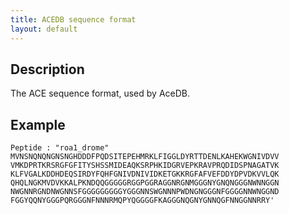 ```yaml
---
title: ACEDB sequence format
layout: default
---
```


Description
-----------

The ACE sequence format, used by AceDB.

Example
-------

```
Peptide : "roa1_drome"
MVNSNQNQNGNSNGHDDDFPQDSITEPEHMRKLFIGGLDYRTTDENLKAHEKWGNIVDVV
VMKDPRTKRSRGFGFITYSHSSMIDEAQKSRPHKIDGRVEPKRAVPRQDIDSPNAGATVK
KLFVGALKDDHDEQSIRDYFQHFGNIVDNIVIDKETGKKRGFAFVEFDDYDPVDKVVLQK
QHQLNGKMVDVKKALPKNDQQGGGGGRGGPGGRAGGNRGNMGGGNYGNQNGGGNWNNGGN
NWGNNRGNDNWGNNSFGGGGGGGGGYGGGNNSWGNNNPWDNGNGGGNFGGGGNNWNGGND
FGGYQQNYGGGPQRGGGNFNNNRMQPYQGGGGFKAGGGNQGNYGNNQGFNNGGNNRRY'
```

